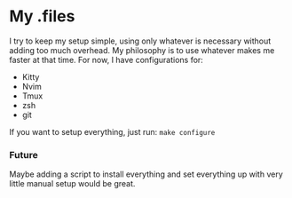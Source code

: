 # My .files

I try to keep my setup simple, using only whatever is necessary without adding too much overhead.
My philosophy is to use whatever makes me faster at that time.
For now, I have configurations for:

- Kitty
- Nvim
- Tmux
- zsh
- git

If you want to setup everything, just run:
`make configure`

### Future

Maybe adding a script to install everything and set everything up with very little manual setup would be great.
